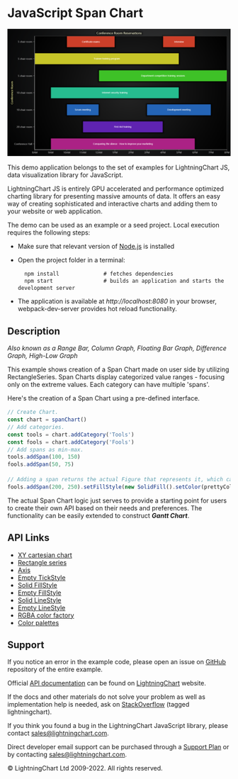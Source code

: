 # JavaScript Span Chart

![JavaScript Span Chart](spanChart-darkGold.png)

This demo application belongs to the set of examples for LightningChart JS, data visualization library for JavaScript.

LightningChart JS is entirely GPU accelerated and performance optimized charting library for presenting massive amounts of data. It offers an easy way of creating sophisticated and interactive charts and adding them to your website or web application.

The demo can be used as an example or a seed project. Local execution requires the following steps:

-   Make sure that relevant version of [Node.js](https://nodejs.org/en/download/) is installed
-   Open the project folder in a terminal:

          npm install              # fetches dependencies
          npm start                # builds an application and starts the development server

-   The application is available at _http://localhost:8080_ in your browser, webpack-dev-server provides hot reload functionality.


## Description

_Also known as a Range Bar, Column Graph, Floating Bar Graph, Difference Graph, High-Low Graph_

This example shows creation of a Span Chart made on user side by utilizing RectangleSeries. Span Charts display categorized value ranges - focusing only on the extreme values. Each category can have multiple 'spans'.

Here's the creation of a Span Chart using a pre-defined interface.

```javascript
// Create Chart.
const chart = spanChart()
// Add categories.
const tools = chart.addCategory('Tools')
const fools = chart.addCategory('Fools')
// Add spans as min-max.
tools.addSpan(100, 150)
fools.addSpan(50, 75)

// Adding a span returns the actual Figure that represents it, which can be styled.
fools.addSpan(200, 250).setFillStyle(new SolidFill().setColor(prettyColor)).setStrokeStyle(emptyLine)
```

The actual Span Chart logic just serves to provide a starting point for users to create their own API based on their needs and preferences. The functionality can be easily extended to construct **_Gantt Chart_**.


## API Links

* [XY cartesian chart]
* [Rectangle series]
* [Axis]
* [Empty TickStyle]
* [Solid FillStyle]
* [Empty FillStyle]
* [Solid LineStyle]
* [Empty LineStyle]
* [RGBA color factory]
* [Color palettes]


## Support

If you notice an error in the example code, please open an issue on [GitHub][0] repository of the entire example.

Official [API documentation][1] can be found on [LightningChart][2] website.

If the docs and other materials do not solve your problem as well as implementation help is needed, ask on [StackOverflow][3] (tagged lightningchart).

If you think you found a bug in the LightningChart JavaScript library, please contact sales@lightningchart.com.

Direct developer email support can be purchased through a [Support Plan][4] or by contacting sales@lightningchart.com.

[0]: https://github.com/Arction/
[1]: https://lightningchart.com/lightningchart-js-api-documentation/
[2]: https://lightningchart.com
[3]: https://stackoverflow.com/questions/tagged/lightningchart
[4]: https://lightningchart.com/support-services/

© LightningChart Ltd 2009-2022. All rights reserved.


[XY cartesian chart]: https://lightningchart.com/js-charts/api-documentation/v5.1.0/classes/ChartXY.html
[Rectangle series]: https://lightningchart.com/js-charts/api-documentation/v5.1.0/classes/RectangleSeries.html
[Axis]: https://lightningchart.com/js-charts/api-documentation/v5.1.0/classes/Axis.html
[Empty TickStyle]: https://lightningchart.com/js-charts/api-documentation/v5.1.0/variables/emptyTick.html
[Solid FillStyle]: https://lightningchart.com/js-charts/api-documentation/v5.1.0/classes/SolidFill.html
[Empty FillStyle]: https://lightningchart.com/js-charts/api-documentation/v5.1.0/variables/emptyFill-1.html
[Solid LineStyle]: https://lightningchart.com/js-charts/api-documentation/v5.1.0/classes/SolidLine.html
[Empty LineStyle]: https://lightningchart.com/js-charts/api-documentation/v5.1.0/variables/emptyLine.html
[RGBA color factory]: https://lightningchart.com/js-charts/api-documentation/v5.1.0/functions/ColorRGBA.html
[Color palettes]: https://lightningchart.com/js-charts/api-documentation/v5.1.0/variables/ColorPalettes.html


